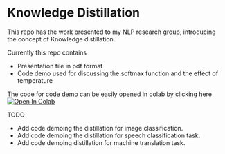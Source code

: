 # Knowledge Distillation 

This repo has the work presented to my NLP research group, introducing the concept of Knowledge distillation.

Currently this repo contains

 - Presentation file in pdf format
 - Code demo used for discussing the softmax function and the effect of temperature

The code for code demo can be easily opened in colab by clicking here [![Open In Colab](https://colab.research.google.com/assets/colab-badge.svg)](https://github.com/vmenan/knowledge-distillation/blob/main/Effect_of_Temperature_in_Softmax.ipynb)

TODO

 - Add code demoing the distillation for image classification.
 - Add code demoing the distillation for speech classification task.
 - Add code demoing distillation for machine translation task.
